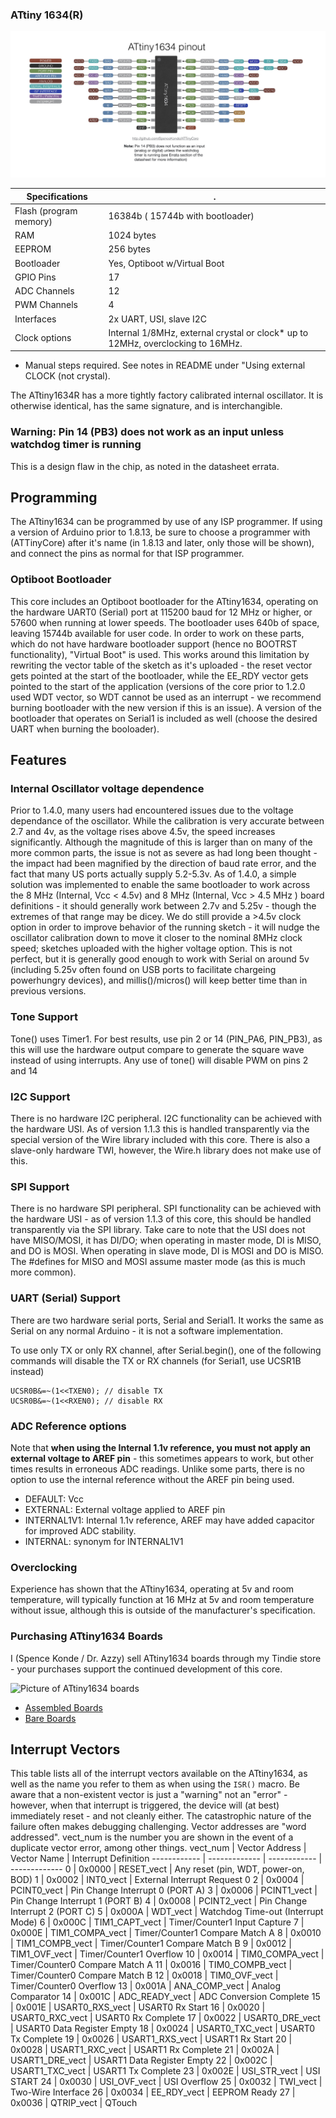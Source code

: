 ### ATtiny 1634(R)
![1634 Pin Mapping](Pinout_1634.jpg "Arduino Pin Mapping for ATtiny 1634")

 Specifications |  .
------------ | -------------
Flash (program memory)   | 16384b ( 15744b with bootloader)
RAM  | 1024 bytes
EEPROM | 256 bytes
Bootloader | Yes, Optiboot w/Virtual Boot
GPIO Pins | 17
ADC Channels | 12
PWM Channels | 4
Interfaces | 2x UART, USI, slave I2C
Clock options | Internal 1/8MHz, external crystal or clock* up to 12MHz, overclocking to 16MHz.

* Manual steps required. See notes in README under "Using external CLOCK (not crystal).

The ATtiny1634R has a more tightly factory calibrated internal oscillator. It is otherwise identical, has the same signature, and is interchangible.

### Warning: Pin 14 (PB3) does not work as an input unless watchdog timer is running
This is a design flaw in the chip, as noted in the datasheet errata.

## Programming
The ATtiny1634 can be programmed by use of any ISP programmer. If using a version of Arduino prior to 1.8.13, be sure to choose a programmer with (ATTinyCore) after it's name (in 1.8.13 and later, only those will be shown), and connect the pins as normal for that ISP programmer.

### Optiboot Bootloader
This core includes an Optiboot bootloader for the ATtiny1634, operating on the hardware UART0 (Serial) port at 115200 baud for 12 MHz or higher, or 57600 when running at lower speeds. The bootloader uses 640b of space, leaving 15744b available for user code. In order to work on these parts, which do not have hardware bootloader support (hence no BOOTRST functionality), "Virtual Boot" is used. This works around this limitation by rewriting the vector table of the sketch as it's uploaded - the reset vector gets pointed at the start of the bootloader, while the EE_RDY vector gets pointed to the start of the application (versions of the core prior to 1.2.0 used WDT vector, so WDT cannot be used as an interrupt - we recommend burning bootloader with the new version if this is an issue). A version of the bootloader that operates on Serial1 is included as well (choose the desired UART when burning the booloader).

## Features

### Internal Oscillator voltage dependence
Prior to 1.4.0, many users had encountered issues due to the voltage dependance of the oscillator. While the calibration is very accurate between 2.7 and 4v, as the voltage rises above 4.5v, the speed increases significantly. Although the magnitude of this is larger than on many of the more common parts, the issue is not as severe as had long been thought - the impact had been magnified by the direction of baud rate error, and the fact that many US ports actually supply 5.2-5.3v. As of 1.4.0, a simple solution was implemented to enable the same bootloader to work across the 8 MHz (Internal, Vcc < 4.5v) and 8 MHz (Internal, Vcc > 4.5 MHz ) board definitions - it should generally work between 2.7v and 5.25v - though the extremes of that range may be dicey. We do still provide a >4.5v clock option in order to improve behavior of the running sketch - it will nudge the oscillator calibration down to move it closer to the nominal 8MHz clock speed; sketches uploaded with the higher voltage option. This is not perfect, but it is generally good enough to work with Serial on around 5v (including 5.25v often found on USB ports to facilitate chargeing powerhungry devices), and millis()/micros() will keep better time than in previous versions.

### Tone Support
Tone() uses Timer1. For best results, use pin 2 or 14 (PIN_PA6, PIN_PB3), as this will use the hardware output compare to generate the square wave instead of using interrupts. Any use of tone() will disable PWM on pins 2 and 14

### I2C Support
There is no hardware I2C peripheral. I2C functionality can be achieved with the hardware USI. As of version 1.1.3 this is handled transparently via the special version of the Wire library included with this core. There is also a slave-only hardware TWI, however, the Wire.h library does not make use of this.

### SPI Support
There is no hardware SPI peripheral. SPI functionality can be achieved with the hardware USI - as of version 1.1.3 of this core, this should be handled transparently via the SPI library. Take care to note that the USI does not have MISO/MOSI, it has DI/DO; when operating in master mode, DI is MISO, and DO is MOSI. When operating in slave mode, DI is MOSI and DO is MISO. The #defines for MISO and MOSI assume master mode (as this is much more common).

### UART (Serial) Support
There are two hardware serial ports, Serial and Serial1. It works the same as Serial on any normal Arduino - it is not a software implementation.

To use only TX or only RX channel, after Serial.begin(), one of the following commands will disable the TX or RX channels (for Serial1, use UCSR1B instead)
```
UCSR0B&=~(1<<TXEN0); // disable TX
UCSR0B&=~(1<<RXEN0); // disable RX
```

### ADC Reference options
Note that **when using the Internal 1.1v reference, you must not apply an external voltage to AREF pin** - this sometimes appears to work, but other times results in erroneous ADC readings. Unlike some parts, there is no option to use the internal reference without the AREF pin being used.

* DEFAULT: Vcc
* EXTERNAL: External voltage applied to AREF pin
* INTERNAL1V1: Internal 1.1v reference, AREF may have added capacitor for improved ADC stability.
* INTERNAL: synonym for INTERNAL1V1

### Overclocking
Experience has shown that the ATtiny1634, operating at 5v and room temperature, will typically function at 16 MHz at 5v and room temperature without issue, although this is outside of the manufacturer's specification.

### Purchasing ATtiny1634 Boards
I (Spence Konde / Dr. Azzy) sell ATtiny1634 boards through my Tindie store - your purchases support the continued development of this core.

![Picture of ATtiny1634 boards](https://d3s5r33r268y59.cloudfront.net/77443/products/thumbs/2015-06-21T05:40:17.284Z-T1634AMain3.png.855x570_q85_pad_rcrop.png)
* [Assembled Boards](https://www.tindie.com/products/DrAzzy/attiny1634-dev-board-woptiboot-assembled/)
* [Bare Boards](https://www.tindie.com/products/DrAzzy/attiny1634-breakout-wserial-header-bare-board/)

## Interrupt Vectors
This table lists all of the interrupt vectors available on the ATtiny1634, as well as the name you refer to them as when using the `ISR()` macro. Be aware that a non-existent vector is just a "warning" not an "error" - however, when that interrupt is triggered, the device will (at best) immediately reset - and not cleanly either. The catastrophic nature of the failure often makes debugging challenging. Vector addresses are "word addressed". vect_num is the number you are shown in the event of a duplicate vector error, among other things.
vect_num | Vector Address | Vector Name | Interrupt Definition
------------ | ------------- | ------------ | -------------
0 | 0x0000 | RESET_vect | Any reset (pin, WDT, power-on, BOD)
1 | 0x0002 | INT0_vect | External Interrupt Request 0
2 | 0x0004 | PCINT0_vect | Pin Change Interrupt 0 (PORT A)
3 | 0x0006 | PCINT1_vect | Pin Change Interrupt 1 (PORT B)
4 | 0x0008 | PCINT2_vect | Pin Change Interrupt 2 (PORT C)
5 | 0x000A | WDT_vect | Watchdog Time-out (Interrupt Mode)
6 | 0x000C | TIM1_CAPT_vect | Timer/Counter1 Input Capture
7 | 0x000E | TIM1_COMPA_vect | Timer/Counter1 Compare Match A
8 | 0x0010 | TIM1_COMPB_vect | Timer/Counter1 Compare Match B
9 | 0x0012 | TIM1_OVF_vect | Timer/Counter1 Overflow
10 | 0x0014 | TIM0_COMPA_vect | Timer/Counter0 Compare Match A
11 | 0x0016 | TIM0_COMPB_vect | Timer/Counter0 Compare Match B
12 | 0x0018 | TIM0_OVF_vect | Timer/Counter0 Overflow
13 | 0x001A | ANA_COMP_vect | Analog Comparator
14 | 0x001C | ADC_READY_vect | ADC Conversion Complete
15 | 0x001E | USART0_RXS_vect | USART0 Rx Start
16 | 0x0020 | USART0_RXC_vect | USART0 Rx Complete
17 | 0x0022 | USART0_DRE_vect | USART0 Data Register Empty
18 | 0x0024 | USART0_TXC_vect | USART0 Tx Complete
19 | 0x0026 | USART1_RXS_vect | USART1 Rx Start
20 | 0x0028 | USART1_RXC_vect | USART1 Rx Complete
21 | 0x002A | USART1_DRE_vect | USART1 Data Register Empty
22 | 0x002C | USART1_TXC_vect | USART1 Tx Complete
23 | 0x002E | USI_STR_vect | USI START
24 | 0x0030 | USI_OVF_vect | USI Overflow
25 | 0x0032 | TWI_vect | Two-Wire Interface
26 | 0x0034 | EE_RDY_vect | EEPROM Ready
27 | 0x0036 | QTRIP_vect | QTouch
